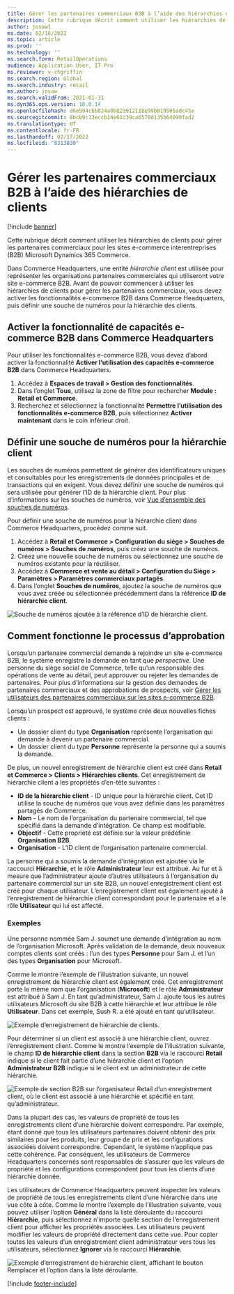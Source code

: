 ```yaml
---
title: Gérer les partenaires commerciaux B2B à l’aide des hiérarchies de clients
description: Cette rubrique décrit comment utiliser les hiérarchies de clients pour gérer les partenaires commerciaux pour les sites e-commerce interentreprises (B2B) Microsoft Dynamics 365 Commerce.
author: josaw1
ms.date: 02/16/2022
ms.topic: article
ms.prod: ''
ms.technology: ''
ms.search.form: RetailOperations
audience: Application User, IT Pro
ms.reviewer: v-chgriffin
ms.search.region: Global
ms.search.industry: retail
ms.author: josaw
ms.search.validFrom: 2021-01-31
ms.dyn365.ops.version: 10.0.14
ms.openlocfilehash: d6e594cbb824a8b823912118e99b819585adc45e
ms.sourcegitcommit: 8bcb9c13eccb14e61c39ca6578d135b64090fad2
ms.translationtype: HT
ms.contentlocale: fr-FR
ms.lasthandoff: 02/17/2022
ms.locfileid: "8313830"
---
```

# <a name="manage-b2b-business-partners-using-customer-hierarchies"></a>Gérer les partenaires commerciaux B2B à l’aide des hiérarchies de clients

[!include [banner](../../includes/banner.md)]

Cette rubrique décrit comment utiliser les hiérarchies de clients pour gérer les partenaires commerciaux pour les sites e-commerce interentreprises (B2B) Microsoft Dynamics 365 Commerce.

Dans Commerce Headquarters, une entité *hiérarchie client* est utilisée pour représenter les organisations partenaires commerciales qui utiliseront votre site e-commerce B2B. Avant de pouvoir commencer à utiliser les hiérarchies de clients pour gérer les partenaires commerciaux, vous devez activer les fonctionnalités e-commerce B2B dans Commerce Headquarters, puis définir une souche de numéros pour la hiérarchie des clients.

## <a name="enable-the-b2b-e-commerce-feature-in-commerce-headquarters"></a>Activer la fonctionnalité de capacités e-commerce B2B dans Commerce Headquarters

Pour utiliser les fonctionnalités e-commerce B2B, vous devez d’abord activer la fonctionnalité **Activer l’utilisation des capacités e-commerce B2B** dans Commerce Headquarters.

1. Accédez à **Espaces de travail \> Gestion des fonctionnalités**.
1. Dans l’onglet **Tous**, utilisez la zone de filtre pour rechercher **Module : Retail et Commerce**.
1. Recherchez et sélectionnez la fonctionnalité **Permettre l’utilisation des fonctionnalités e-commerce B2B**, puis sélectionnez **Activer maintenant** dans le coin inférieur droit.

## <a name="define-a-number-sequence-for-the-customer-hierarchy"></a>Définir une souche de numéros pour la hiérarchie client

Les souches de numéros permettent de générer des identificateurs uniques et consultables pour les enregistrements de données principales et de transactions qui en exigent. Vous devez définir une souche de numéros qui sera utilisée pour générer l’ID de la hiérarchie client. Pour plus d’informations sur les souches de numéros, voir [Vue d’ensemble des souches de numéros](/dynamics365/fin-ops-core/fin-ops/organization-administration/number-sequence-overview).

Pour définir une souche de numéros pour la hiérarchie client dans Commerce Headquarters, procédez comme suit.

1. Accédez à **Retail et Commerce \> Configuration du siège \> Souches de numéros \> Souches de numéros**, puis créez une souche de numéros.
1. Créez une nouvelle souche de numéros ou sélectionnez une souche de numéros existante pour la réutiliser.
1. Accédez à **Commerce et vente au détail \> Configuration du Siège \> Paramètres \> Paramètres commerciaux partagés**.
1. Dans l’onglet **Souches de numéros**, ajoutez la souche de numéros que vous avez créée ou sélectionnée précédemment dans la référence **ID de hiérarchie client**.

![Souche de numéros ajoutée à la référence d’ID de hiérarchie client.](../media/NumberSequenceCustHierarchy.png)

## <a name="how-the-approval-process-works"></a>Comment fonctionne le processus d’approbation

Lorsqu’un partenaire commercial demande à rejoindre un site e-commerce B2B, le système enregistre la demande en tant que *perspective*. Une personne du siège social de Commerce, telle qu’un responsable des opérations de vente au détail, peut approuver ou rejeter les demandes de partenaires. Pour plus d’informations sur la gestion des demandes de partenaires commerciaux et des approbations de prospects, voir [Gérer les utilisateurs des partenaires commerciaux sur les sites e-commerce B2B](manage-b2b-users.md).

Lorsqu’un prospect est approuvé, le système crée deux nouvelles fiches clients :

- Un dossier client du type **Organisation** représente l’organisation qui demande à devenir un partenaire commercial.
- Un dossier client du type **Personne** représente la personne qui a soumis la demande.

De plus, un nouvel enregistrement de hiérarchie client est créé dans **Retail et Commerce \> Clients \> Hiérarchies clients**. Cet enregistrement de hiérarchie client a les propriétés d’en-tête suivantes :

- **ID de la hiérarchie client** - ID unique pour la hiérarchie client. Cet ID utilise la souche de numéros que vous avez définie dans les paramètres partagés de Commerce.
- **Nom** - Le nom de l’organisation du partenaire commercial, tel que spécifié dans la demande d’intégration. Ce champ est modifiable.
- **Objectif** - Cette propriété est définie sur la valeur prédéfinie **Organisation B2B**.
- **Organisation** - L’ID client de l’organisation partenaire commercial.

La personne qui a soumis la demande d’intégration est ajoutée via le raccourci **Hiérarchie**, et le rôle **Administrateur** leur est attribué. Au fur et à mesure que l’administrateur ajoute d’autres utilisateurs à l’organisation du partenaire commercial sur un site B2B, un nouvel enregistrement client est créé pour chaque utilisateur. L’enregistrement client est également ajouté à l’enregistrement de hiérarchie client correspondant pour le partenaire et a le rôle **Utilisateur** qui lui est affecté.

### <a name="examples"></a>Exemples

Une personne nommée Sam J. soumet une demande d’intégration au nom de l’organisation Microsoft. Après validation de la demande, deux nouveaux comptes clients sont créés : l’un des types **Personne** pour Sam J. et l’un des types **Organisation** pour Microsoft.

Comme le montre l’exemple de l’illustration suivante, un nouvel enregistrement de hiérarchie client est également créé. Cet enregistrement porte le même nom que l’organisation (**Microsoft**) et le rôle **Administrateur** est attribué à Sam J. En tant qu’administrateur, Sam J. ajoute tous les autres utilisateurs Microsoft du site B2B à cette hiérarchie et leur attribue le rôle **Utilisateur**. Dans cet exemple, Sush R. a été ajouté en tant qu’utilisateur.

![Exemple d’enregistrement de hiérarchie de clients.](../media/CustomerHierarchy2.png)

Pour déterminer si un client est associé à une hiérarchie client, ouvrez l’enregistrement client. Comme le montre l’exemple de l’illustration suivante, le champ **ID de hiérarchie client** dans la section **B2B** via le raccourci **Retail** indique si le client fait partie d’une hiérarchie client et l’option **Administrateur B2B** indique si le client est un administrateur de cette hiérarchie.

![Exemple de section B2B sur l’organisateur Retail d’un enregistrement client, où le client est associé à une hiérarchie et spécifié en tant qu’administrateur.](../media/CustomerHierarchyMapping2.png)

Dans la plupart des cas, les valeurs de propriété de tous les enregistrements client d’une hiérarchie doivent correspondre. Par exemple, étant donné que tous les utilisateurs partenaires doivent obtenir des prix similaires pour les produits, leur groupe de prix et les configurations associées doivent correspondre. Cependant, le système n’applique pas cette cohérence. Par conséquent, les utilisateurs de Commerce Headquarters concernés sont responsables de s’assurer que les valeurs de propriété et les configurations correspondent pour tous les clients d’une hiérarchie donnée.

Les utilisateurs de Commerce Headquarters peuvent inspecter les valeurs de propriété de tous les enregistrements client d’une hiérarchie dans une vue côte à côte. Comme le montre l’exemple de l’illustration suivante, vous pouvez utiliser l’option **Général** dans la liste déroulante du raccourci **Hiérarchie**, puis sélectionnez n’importe quelle section de l’enregistrement client pour afficher les propriétés associées. Les utilisateurs peuvent modifier les valeurs de propriété directement dans cette vue. Pour copier toutes les valeurs d’un enregistrement client administrateur vers tous les utilisateurs, sélectionnez **Ignorer** via le raccourci **Hiérarchie**.

![Exemple d’enregistrement de hiérarchie client, affichant le bouton Remplacer et l’option dans la liste déroulante.](../media/HierarchyDetails2.png)

[!include [footer-include](../../includes/footer-banner.md)]
